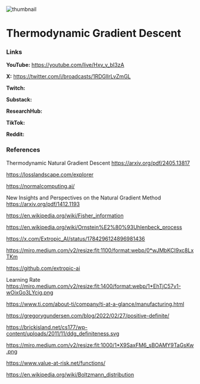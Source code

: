 ![thumbnail](thumbnail.png)

# Thermodynamic Gradient Descent

### Links

**YouTube:** https://youtube.com/live/Hxv_y_bI3zA

**X:** https://twitter.com/i/broadcasts/1RDGllrLvZmGL

**Twitch:**

**Substack:**

**ResearchHub:**

**TikTok:**

**Reddit:**

### References

Thermodynamic Natural Gradient Descent
https://arxiv.org/pdf/2405.13817

https://losslandscape.com/explorer

https://normalcomputing.ai/

New Insights and Perspectives on the Natural Gradient Method
https://arxiv.org/pdf/1412.1193

https://en.wikipedia.org/wiki/Fisher_information

https://en.wikipedia.org/wiki/Ornstein%E2%80%93Uhlenbeck_process

https://x.com/Extropic_AI/status/1784296124896981436

https://miro.medium.com/v2/resize:fit:1100/format:webp/0*wJMbKCI9xc8LxTKm

https://github.com/extropic-ai

Learning Rate
https://miro.medium.com/v2/resize:fit:1400/format:webp/1*EhTjC57v1-wOixGo3LYcig.png

https://www.ti.com/about-ti/company/ti-at-a-glance/manufacturing.html

https://gregorygundersen.com/blog/2022/02/27/positive-definite/

https://brickisland.net/cs177/wp-content/uploads/2011/11/ddg_definiteness.svg

https://miro.medium.com/v2/resize:fit:1000/1*X9SaxFM6_sBOAMY9TaGsKw.png

https://www.value-at-risk.net/functions/

https://en.wikipedia.org/wiki/Boltzmann_distribution
